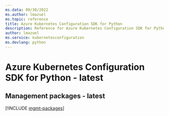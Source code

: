 ```yaml
---
ms.data: 09/30/2022
ms.author: lmazuel
ms.topic: reference
title: Azure Kubernetes Configuration SDK for Python
description: Reference for Azure Kubernetes Configuration SDK for Python
author: lmazuel
ms.service: kubernetesconfiguration
ms.devlang: python
---
```

# Azure Kubernetes Configuration SDK for Python - latest

## Management packages - latest
[!INCLUDE [mgmt-packages](kubernetes-configuration-mgmt-index.md)]